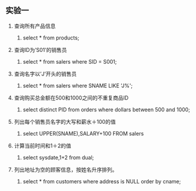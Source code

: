 ## 实验一

1. 查询所有产品信息

   1. select * from products;
2. 查询ID为’S01’的销售员

   1. select * from salers where SID = S001;
3. 查询名字以’J’开头的销售员

   1. select * from salers where SNAME LIKE 'J%';
4. 查询购买总金额在500和1000之间的不重复商品ID

   1. select distinct PID from orders where dollars between 500 and 1000;
5. 列出每个销售员名字的大写和薪水＋100的值
   1. select UPPER(SNAME),SALARY+100 FROM salers
6. 计算当前时间和1＋2的值
   1. select sysdate,1+2 from dual;
7. 列出地址为空的顾客信息，按姓名升序排列。
   1. select * from customers where address is NULL order by cname;

